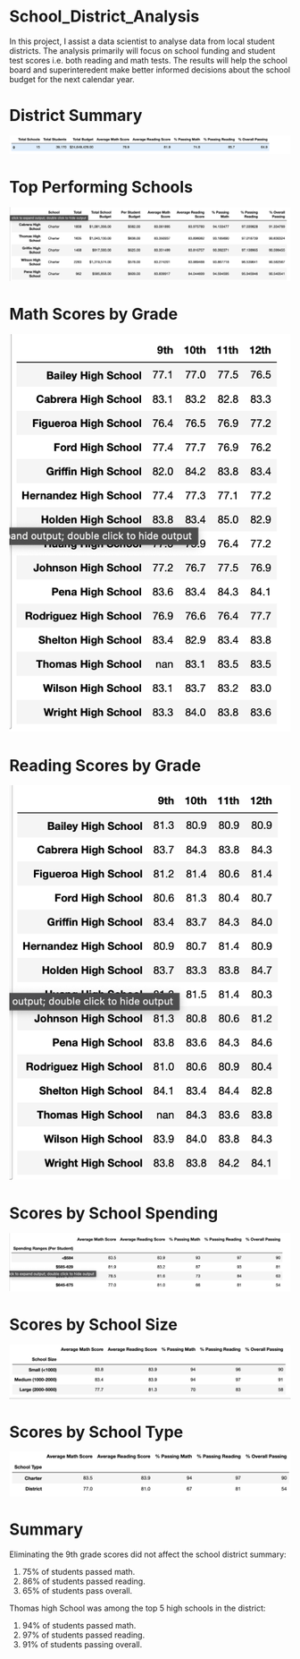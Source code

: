 # School_District_Analysis
In this project, I assist a data scientist to analyse data from local student districts. The analysis primarily will focus on school funding and student test scores i.e. both reading and math tests. The results will help the school board and superinteredent make better informed decisions about the school budget for the next calendar year. 

# District Summary 
![This is an image](https://github.com/jackfrost68/School_District_Analysis/blob/79ceb48064bee132ea8f6d5aa99f210038c53467/Screen%20Shot%202021-11-21%20at%208.16.35%20PM.png)
# Top Performing Schools 
![This is an image](https://github.com/jackfrost68/School_District_Analysis/blob/79ceb48064bee132ea8f6d5aa99f210038c53467/Screen%20Shot%202021-11-21%20at%208.17.05%20PM.png)
# Math Scores by Grade 
![This is an image](https://github.com/jackfrost68/School_District_Analysis/blob/79ceb48064bee132ea8f6d5aa99f210038c53467/Screen%20Shot%202021-11-21%20at%208.17.27%20PM.png)
# Reading Scores by Grade 
![This is an image](https://github.com/jackfrost68/School_District_Analysis/blob/79ceb48064bee132ea8f6d5aa99f210038c53467/Screen%20Shot%202021-11-21%20at%208.17.39%20PM.png)
# Scores by School Spending
![This is an image](https://github.com/jackfrost68/School_District_Analysis/blob/79ceb48064bee132ea8f6d5aa99f210038c53467/Screen%20Shot%202021-11-21%20at%208.17.50%20PM.png)
# Scores by School Size 
![This is an image](https://github.com/jackfrost68/School_District_Analysis/blob/79ceb48064bee132ea8f6d5aa99f210038c53467/Screen%20Shot%202021-11-21%20at%208.18.10%20PM.png)
# Scores by School Type 
![This is an image](https://github.com/jackfrost68/School_District_Analysis/blob/2ff0b3d56f77c06cf3712f9cc29adfc353d000c6/Screen%20Shot%202021-11-20%20at%204.59.21%20PM.png)


# Summary 

Eliminating the 9th grade scores did not affect the school district summary:
1. 75% of students passed math.
2. 86% of students passed reading.
3. 65% of students pass overall.

Thomas high School was among the top 5 high schools in the district:
1. 94% of students passed math.
2. 97% of students passed reading.
3. 91% of students passing overall.
